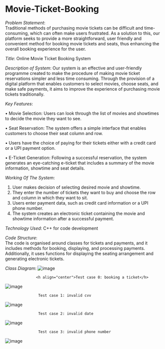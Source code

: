 # Movie-Ticket-Booking
*Problem Statement*:  
Traditional methods of purchasing movie tickets can be difficult and time-consuming, which can often make users frustrated. As a solution to this, our platform seeks to provide a more straightforward, user friendly and convenient method for booking movie tickets and seats, thus enhancing the overall booking experience for the user.

*Title*: Online Movie Ticket Booking System

*Description of System*: 
Our system is an effective and user-friendly programme created to make the procedure of making movie ticket reservations simpler and less time consuming. Through the provision of a digital platform that enables customers to select movies, choose seats, and make safe payments, it aims to improve the experience of purchasing movie tickets traditionally.

*Key Features*:

•	Movie Selection: Users can look through the list of movies and showtimes to decide the movie they want to see.

•	Seat Reservation: The system offers a simple interface that enables customers to choose their seat column and row.

•	Users have the choice of paying for their tickets either with a credit card or a UPI payment option.

•	E-Ticket Generation: Following a successful reservation, the system generates an eye-catching e-ticket that includes a summary of the movie information, showtime and seat details.

*Working Of The System*:
1.	User makes decision of selecting desired movie and showtime.
2.	They enter the number of tickets they want to buy and choose the row and column in which they want to sit.
3.	Users enter payment data, such as credit card information or a UPI phone number.
4.	The system creates an electronic ticket containing the movie and showtime information after a successful payment.


*Technology Used*:  C++ for code development

*Code Structure*:   
The code is organised around classes for tickets and payments, and it includes methods for booking, displaying, and processing payments. Additionally, it uses functions for displaying the seating arrangement and generating electronic tickets.

*Class Diagram*:
![image](https://github.com/c0upsattaca/Movie-Ticket-Booking/assets/140517711/3dcbed2f-0948-4df4-80c7-adf72b947df1)





                  <h align="center">Test case 0: booking a ticket</h>
![image](https://github.com/c0upsattaca/Movie-Ticket-Booking/assets/143819592/e619a4cc-4b0c-4ac9-80c7-302209962597)

                   Test case 1: invalid cvv
![image](https://github.com/c0upsattaca/Movie-Ticket-Booking/assets/143819592/02042fa2-9988-4717-9c0b-a3f37ca520ab)

                   Test case 2: invalid date
![image](https://github.com/c0upsattaca/Movie-Ticket-Booking/assets/143819592/90c52092-ac94-4492-8cf0-41c361d383f2)

                   Test case 3: invalid phone number
![image](https://github.com/c0upsattaca/Movie-Ticket-Booking/assets/143819592/ea8e2256-37c6-4196-bbf1-1011862bbf64)

